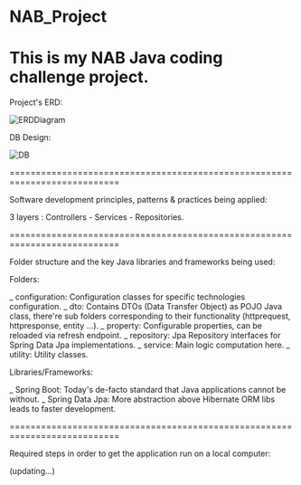 # NAB_Project
This is my NAB Java coding challenge project.
=====================================================================
Project's ERD:



![ERDDiagram](https://user-images.githubusercontent.com/51369830/119114584-7cdde900-ba50-11eb-9f9e-cc6d01522706.jpg)



DB Design:


![DB](https://user-images.githubusercontent.com/51369830/119294958-da0bb180-bc7f-11eb-9ece-a40d993c1569.PNG)

===========================================================================


Software development principles, patterns & practices being applied:

3 layers : Controllers - Services - Repositories.

===========================================================================



Folder structure and the key Java libraries and frameworks being used:

Folders:

_ configuration:	Configuration classes for specific technologies configuration.
_ dto:	Contains DTOs (Data Transfer Object) as POJO Java class, there're sub folders corresponding to their functionality (httprequest, httpresponse, entity ...).
_ property:	Configurable properties, can be reloaded via refresh endpoint.
_ repository:	Jpa Repository interfaces for Spring Data Jpa implementations.
_ service:	Main logic computation here.
_ utility:	Utility classes.

Libraries/Frameworks:

_ Spring Boot:	Today's de-facto standard that Java applications cannot be without.
_ Spring Data Jpa:	More abstraction above Hibernate ORM libs leads to faster development.

===========================================================================


Required steps in order to get the application run on a local computer:

(updating...)
